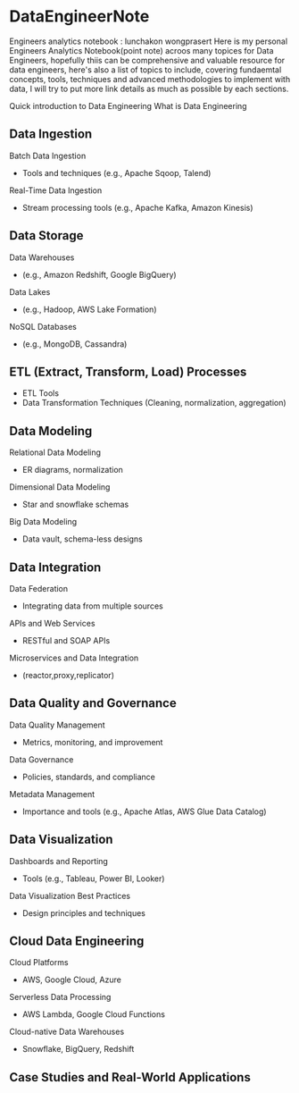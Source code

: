 # DataEngineerNote
Engineers analytics notebook : lunchakon wongprasert
Here is my personal Engineers Analytics Notebook(point note) acroos many topices for Data Engineers, hopefully thiis can be comprehensive and valuable resource for data engineers, here's also a list of topics to include, covering fundaemtal concepts, tools, techniques and advanced methodologies to implement with data, I will try to put more link details as much as possible by each sections.

Quick introduction to Data Engineering
What is Data Engineering

## Data Ingestion

Batch Data Ingestion
- Tools and techniques (e.g., Apache Sqoop, Talend)
  
Real-Time Data Ingestion
- Stream processing tools (e.g., Apache Kafka, Amazon Kinesis)

## Data Storage

Data Warehouses
- (e.g., Amazon Redshift, Google BigQuery)
  
Data Lakes
- (e.g., Hadoop, AWS Lake Formation)
  
NoSQL Databases
- (e.g., MongoDB, Cassandra)


## ETL (Extract, Transform, Load) Processes
- ETL Tools
- Data Transformation Techniques (Cleaning, normalization, aggregation)

## Data Modeling
Relational Data Modeling
- ER diagrams, normalization
  
Dimensional Data Modeling
- Star and snowflake schemas
  
Big Data Modeling
- Data vault, schema-less designs

## Data Integration
Data Federation
- Integrating data from multiple sources

APIs and Web Services
- RESTful and SOAP APIs

Microservices and Data Integration
- (reactor,proxy,replicator)

## Data Quality and Governance

Data Quality Management
- Metrics, monitoring, and improvement

Data Governance
- Policies, standards, and compliance

Metadata Management
- Importance and tools (e.g., Apache Atlas, AWS Glue Data Catalog)

## Data Visualization
Dashboards and Reporting
- Tools (e.g., Tableau, Power BI, Looker)

Data Visualization Best Practices
- Design principles and techniques

## Cloud Data Engineering

Cloud Platforms
- AWS, Google Cloud, Azure

Serverless Data Processing
- AWS Lambda, Google Cloud Functions

Cloud-native Data Warehouses
- Snowflake, BigQuery, Redshift

## Case Studies and Real-World Applications
